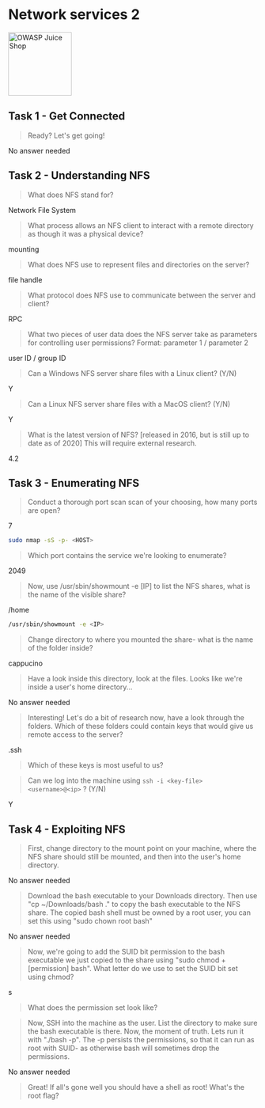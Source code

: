 # Network services 2

<Image src="https://tryhackme-images.s3.amazonaws.com/room-icons/5a1f94a2bdee82a5410f42346bd218c8.png" alt="OWASP Juice Shop" width="128" />

## Task 1 - Get Connected

> Ready? Let's get going!

No answer needed

## Task 2 - Understanding NFS

> What does NFS stand for?

Network File System

> What process allows an NFS client to interact with a remote directory as though it was a physical device?

mounting

> What does NFS use to represent files and directories on the server?

file handle

> What protocol does NFS use to communicate between the server and client?

RPC

> What two pieces of user data does the NFS server take as parameters for controlling user permissions? Format: parameter 1 / parameter 2

user ID / group ID

> Can a Windows NFS server share files with a Linux client? (Y/N)

Y

> Can a Linux NFS server share files with a MacOS client? (Y/N)

Y

> What is the latest version of NFS? [released in 2016, but is still up to date as of 2020] This will require external research.

4.2

## Task 3 - Enumerating NFS

> Conduct a thorough port scan scan of your choosing, how many ports are open?

7

```bash
sudo nmap -sS -p- <HOST>
```

> Which port contains the service we're looking to enumerate?

2049

> Now, use /usr/sbin/showmount -e [IP] to list the NFS shares, what is the name of the visible share?

/home

```bash
/usr/sbin/showmount -e <IP>
```

> Change directory to where you mounted the share- what is the name of the folder inside?

cappucino

> Have a look inside this directory, look at the files. Looks like we're inside a user's home directory...

No answer needed

> Interesting! Let's do a bit of research now, have a look through the folders. Which of these folders could contain keys that would give us remote access to the server?

.ssh

> Which of these keys is most useful to us?

> Can we log into the machine using `ssh -i <key-file> <username>@<ip>` ? (Y/N)

Y

## Task 4 - Exploiting NFS

> First, change directory to the mount point on your machine, where the NFS share should still be mounted, and then into the user's home directory.

No answer needed

> Download the bash executable to your Downloads directory. Then use "cp ~/Downloads/bash ." to copy the bash executable to the NFS share. The copied bash shell must be owned by a root user, you can set this using "sudo chown root bash"

No answer needed

> Now, we're going to add the SUID bit permission to the bash executable we just copied to the share using "sudo chmod +[permission] bash". What letter do we use to set the SUID bit set using chmod?

s

> What does the permission set look like?

> Now, SSH into the machine as the user. List the directory to make sure the bash executable is there. Now, the moment of truth. Lets run it with "./bash -p". The -p persists the permissions, so that it can run as root with SUID- as otherwise bash will sometimes drop the permissions.

No answer needed

> Great! If all's gone well you should have a shell as root! What's the root flag?
